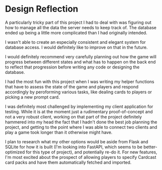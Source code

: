Design Reflection
=================

A particularly tricky part of this project I had to deal with was figuring out how to manage all the data the server needs to keep track of. The database ended up being a little more complicated than I had originally intended.

I wasn't able to create an especially consistent and elegant system for database access. I would definitely like to improve on that in the future.

I would definitely recommend very carefully planning out how the game will progress between different states and what has to happen on the back end to reflect that progression before writing any code or designing the database.

I had the most fun with this project when I was writing my helper functions that have to assess the state of the game and players and respond accordingly by peroforming various tasks, like dealing cards to players or picking a new prompt card.

I was definitely most challenged by implementing my client application for testing. While it is at the moment just a rudimentary proof-of-concept and not a very robust client, working on that part of the project definitely hammered into my head the fact that I hadn't done the best job planning the project, and getting to the point where I was able to connect two clients and play a game took longer than it otherwise might have.

I plan to research what my other options would be aside from Flask and SQLite for how it is built (I'm looking into FastAPI, which seems to be better-optimized for this type of project), and potentially re-do it. For new features, I'm most excited about the prospect of allowing players to specify Cardcast card packs and have them automatically fetched and imported.
